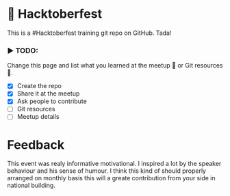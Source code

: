 ﻿# 🙌 Hacktoberfest

This is a #Hacktoberfest training git repo on GitHub. Tada!


### ▶ TODO:

Change this page and list what you learned at the meetup 🍕 or Git resources 🤔.

- [x] Create the repo
- [x] Share it at the meetup
- [x] Ask people to contribute
- [ ] Git resources
- [ ] Meetup details
# Feedback
This event was realy informative motivational. I inspired a lot by the speaker behaviour and his sense of humour. I think this kind of should 
properly arranged on monthly basis this will a greate contribution from your side in national building. 